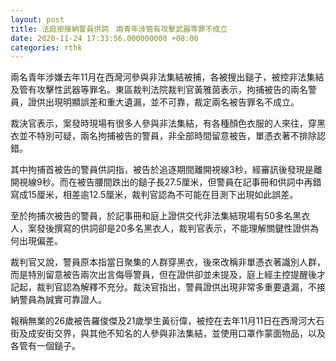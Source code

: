 ```yaml
---
layout: post
title: 法庭拒接納警員供詞　兩青年涉管有攻擊武器等罪不成立
date: 2020-11-24 17:33:56.000000000 +08:00
categories: rthk
---
```


兩名青年涉嫌去年11月在西灣河參與非法集結被捕，各被搜出鎚子，被控非法集結及管有攻擊性武器等罪名。東區裁判法院裁判官黃雅茵表示，拘捕被告的兩名警員，證供出現明顯誤差和重大遺漏，並不可靠，裁定兩名被告罪名不成立。

裁決官表示，案發時現場有很多人參與非法集結，有各種顏色衣服的人來往，穿黑衣並不特別可疑，兩名拘捕被告的警員，非全部時間留意被告，單憑衣著不排除認錯。

其中拘捕首被告的警員供詞指，被告於追逐期間離開視線3秒，經審訊後發現是離開視線9秒。而在被告腰間跌出的鎚子長27.5厘米，但警員在記事冊和供詞中再錯寫成15厘米，相差逾12.5厘米，裁判官認為不可能在目測下出現如此誤差。

至於拘捕次被告的警員，於記事冊和庭上證供交代非法集結現場有50多名黑衣人，案發後撰寫的供詞卻是20多名黑衣人，裁判官表示，不能理解關鍵性證供為何出現偏差。

裁判官又說，警員原本指當日聚集的人群穿黑衣，後來改稱非單憑衣著識別人群，而是特別留意被告兩次出言侮辱警員，但在證供卻並未提及，庭上經主控提醒後才記起，裁判官認為解釋不充分。裁決官指出，警員證供出現非常多重要遺漏，不接納警員為誠實可靠證人。　

報稱無業的26歲被告羅俊傑及21歲學生黃衍偉，被控在去年11月11日在西灣河大石街及成安街交界，與其他不知名的人參與非法集結，並使用口罩作蒙面物品，以及各管有一個鎚子。

